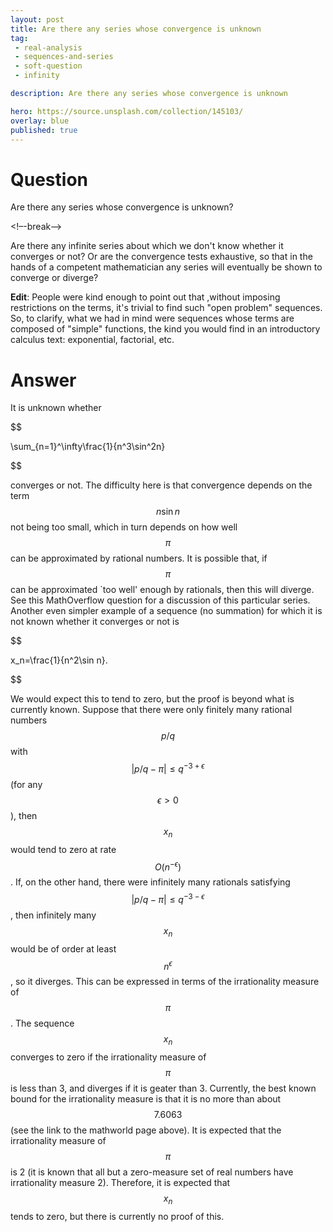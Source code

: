```yaml
---
layout: post
title: Are there any series whose convergence is unknown
tag:
 - real-analysis
 - sequences-and-series
 - soft-question
 - infinity

description: Are there any series whose convergence is unknown

hero: https://source.unsplash.com/collection/145103/
overlay: blue 
published: true
---
```


# Question 

Are there any series whose convergence is unknown?

<!–-break-–>


Are there any infinite series about which we don't know whether it converges or not? Or are the convergence tests exhaustive, so that in the hands of a competent mathematician any series will eventually be shown to converge or diverge?


**Edit**: People were kind enough to point out that ,without imposing restrictions on the terms, it's trivial to find such "open problem" sequences. So, to clarify, what we had in mind were sequences whose terms are composed of "simple" functions, the kind you would find in an introductory calculus text: exponential, factorial, etc.

# Answer 


It is unknown whether


$$


\sum_{n=1}^\infty\frac{1}{n^3\sin^2n}


$$


converges or not. The difficulty here is that convergence depends on the term $$n\sin n$$ not being too small, which in turn depends on how well $$\pi$$ can be approximated by rational numbers. It is possible that, if $$\pi$$ can be approximated `too well' enough by rationals, then this will diverge. See this MathOverflow question for a discussion of this particular series.
Another even simpler example of a sequence (no summation) for which it is not known whether it converges or not is


$$


x_n=\frac{1}{n^2\sin n}.


$$


We would expect this to tend to zero, but the proof is beyond what is currently known. Suppose that there were only finitely many rational numbers $$p/q$$ with $$\vert p/q-\pi\vert\le q^{-3+\epsilon}$$ (for any $$\epsilon > 0$$), then $$x_n$$ would tend to zero at rate $$O(n^{-\epsilon})$$. If, on the other hand, there were infinitely many rationals satisfying $$\vert p/q-\pi\vert\le q^{-3-\epsilon}$$, then infinitely many $$x_n$$ would be of order at least $$n^\epsilon$$, so it diverges. This can be expressed in terms of the irrationality measure of $$\pi$$. The sequence $$x_n$$ converges to zero if the irrationality measure of $$\pi$$ is less than 3, and diverges if it is geater than 3. Currently, the best known bound for the irrationality measure is that it is no more than about $$7.6063$$ (see the link to the mathworld page above). It is expected that the irrationality measure of $$\pi$$ is 2 (it is known that all but a zero-measure set of real numbers have irrationality measure 2). Therefore, it is expected that $$x_n$$ tends to zero, but there is currently no proof of this.

